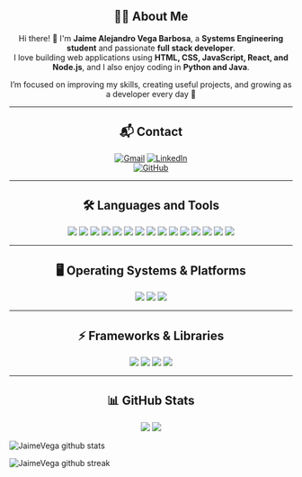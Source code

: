 <div align="center">
  
## 👨‍💻 About Me
Hi there! 👋 I'm **Jaime Alejandro Vega Barbosa**, a **Systems Engineering student** and passionate **full stack developer**.  
I love building web applications using **HTML, CSS, JavaScript, React, and Node.js**, and I also enjoy coding in **Python and Java**.  

I’m focused on improving my skills, creating useful projects, and growing as a developer every day 🚀  

-------------------

## 📬 Contact
<a href="mailto:jaime.ja203@gmail.com">![Gmail](https://img.shields.io/badge/Email-D14836?style=for-the-badge&logo=gmail&logoColor=white)</a> 
<a href="https://www.linkedin.com/in/jaime-alejandro-vega-barbosa-9220b2302/">![LinkedIn](https://img.shields.io/badge/LinkedIn-%230077B5.svg?style=for-the-badge&logo=linkedin&logoColor=white)</a>  
<a href="https://github.com/jaime-vega">![GitHub](https://img.shields.io/badge/GitHub-181717?style=for-the-badge&logo=github&logoColor=white)</a>

-------------------

## 🛠️ Languages and Tools  

<p align="center">
  <img src="https://img.shields.io/badge/python-%2314354C.svg?style=for-the-badge&logo=python&logoColor=white"/>
  <img src="https://img.shields.io/badge/java-%23ED8B00.svg?style=for-the-badge&logo=openjdk&logoColor=white"/>
  <img src="https://img.shields.io/badge/kotlin-%237F52FF.svg?style=for-the-badge&logo=kotlin&logoColor=white"/>
  <img src="https://img.shields.io/badge/javascript-%23323330.svg?style=for-the-badge&logo=javascript&logoColor=%23F7DF1E"/>
  <img src="https://img.shields.io/badge/node.js-%2343853D.svg?style=for-the-badge&logo=node.js&logoColor=white"/>
  <img src="https://img.shields.io/badge/express.js-%23404d59.svg?style=for-the-badge&logo=express&logoColor=%2361DAFB"/>
  <img src="https://img.shields.io/badge/react-%2320232a.svg?style=for-the-badge&logo=react&logoColor=%2361DAFB"/>
  <img src="https://img.shields.io/badge/html5-%23E34F26.svg?style=for-the-badge&logo=html5&logoColor=white"/>
  <img src="https://img.shields.io/badge/css3-%231572B6.svg?style=for-the-badge&logo=css3&logoColor=white"/>
  <img src="https://img.shields.io/badge/mongodb-%234ea94b.svg?style=for-the-badge&logo=mongodb&logoColor=white"/>
  <img src="https://img.shields.io/badge/mysql-%2300f.svg?style=for-the-badge&logo=mysql&logoColor=white"/>
  <img src="https://img.shields.io/badge/git-%23F05033.svg?style=for-the-badge&logo=git&logoColor=white"/>
  <img src="https://img.shields.io/badge/github-%23121011.svg?style=for-the-badge&logo=github&logoColor=white"/>
  <img src="https://img.shields.io/badge/VisualStudioCode-0078d7.svg?style=for-the-badge&logo=visual-studio-code&logoColor=white"/>
  <img src="https://img.shields.io/badge/ubuntu-E95420?style=for-the-badge&logo=ubuntu&logoColor=white"/>
</p>

-------------------

## 🖥️ Operating Systems & Platforms
<p align="center">
  <img src="https://img.shields.io/badge/Linux-FCC624?style=for-the-badge&logo=linux&logoColor=black"/>
  <img src="https://img.shields.io/badge/Windows-0078D6?style=for-the-badge&logo=windows&logoColor=white"/>
  <img src="https://img.shields.io/badge/Android-3DDC84?style=for-the-badge&logo=android&logoColor=white"/>
</p>

-------------------

## ⚡ Frameworks & Libraries
<p align="center">
  <img src="https://img.shields.io/badge/Bootstrap-7952B3?style=for-the-badge&logo=bootstrap&logoColor=white"/>
  <img src="https://img.shields.io/badge/Next.js-000000?style=for-the-badge&logo=next.js&logoColor=white"/>
  <img src="https://img.shields.io/badge/Django-092E20?style=for-the-badge&logo=django&logoColor=white"/>
  <img src="https://img.shields.io/badge/AWS-232F3E?style=for-the-badge&logo=amazon-aws&logoColor=white"/>
</p>


-------------------

## 📊 GitHub Stats
<p align="center">
  <img src="https://github-readme-stats.vercel.app/api?username=jaime-vega&show_icons=true&theme=radical"/>
  <img src="https://github-readme-stats.vercel.app/api/top-langs/?username=jaime-vega&layout=compact&theme=radical"/>
</p>

</div>

  
![JaimeVega github stats](https://github-readme-stats.vercel.app/api?username=JaimeMrF&show_icons=true&theme=radical&count_private=true&include_all_commits=true)

![JaimeVega github streak](https://github-readme-streak-stats.herokuapp.com/?user=JaimeMrF&theme=radical&include_all_commits=true&count_private=true)

</div>

